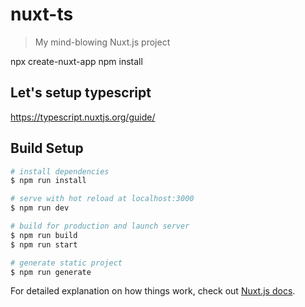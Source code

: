 # nuxt-ts

> My mind-blowing Nuxt.js project

npx create-nuxt-app <project-name>
npm install

## Let's setup typescript
https://typescript.nuxtjs.org/guide/


## Build Setup

``` bash
# install dependencies
$ npm run install

# serve with hot reload at localhost:3000
$ npm run dev

# build for production and launch server
$ npm run build
$ npm run start

# generate static project
$ npm run generate
```

For detailed explanation on how things work, check out [Nuxt.js docs](https://nuxtjs.org).
